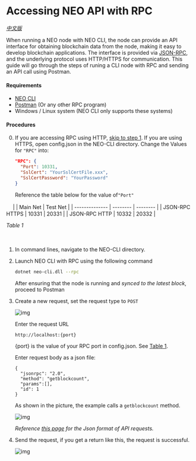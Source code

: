 # Accessing NEO API with RPC
*[中文版](如何成为共识节点Part2%20-%20进行投票.md)*

When running a NEO node with NEO CLI, the node can provide an API interface for obtaining blockchain data from the node, making it easy to develop blockchain applications. The interface is provided via [JSON-RPC](http://wiki.geekdream.com/Specification/json-rpc_2.0.html), and the underlying protocol uses HTTP/HTTPS for communication. This guide will go through the steps of runing a CLI node with RPC and sending an API call using Postman. 

#### Requirements

- [NEO CLI](https://github.com/neo-project/neo-cli/releases)
- [Postman](https://www.getpostman.com/apps) (Or any other RPC program)
- Windows / Linux system (NEO CLI only supports these systems)

#### Procedures

0. If you are accessing RPC using HTTP, <a href="#step1">skip to step 1</a>. If you are using HTTPS, open config.json in the NEO-CLI directory. Change the Values for `"RPC"` into: 

      ```json
      "RPC": {
        "Port": 10331,
        "SslCert": "YourSslCertFile.xxx",
        "SslCertPassword": "YourPassword"
      }
      ```


   Reference the table below for the value of`"Port"` 

<a name="table1">　</a>
   |                | Main Net | Test Net |
   | -------------- | -------- | -------- |
   | JSON-RPC HTTPS | 10331    | 20331    |
   | JSON-RPC HTTP  | 10332    | 20332    |

   *Table 1*


<a name="step1">　</a>
1. In command lines, navigate to the NEO-CLI directory.

2. Launch NEO CLI with RPC using the following command

   ```bash
   dotnet neo-cli.dll --rpc
   ```
   After ensuring that the node is running and *synced to the latest block*, proceed to Postman

3. Create a new request, set the request type to `POST`

   ![img](img/Postman1.png)

   Enter the request URL

   ```
   http://localhost:{port}
   ```

   {port} is the value of your RPC port in config.json. See <a href="#step1">Table 1</a>. 

   Enter request body as a json file: 

   ```
   {
     "jsonrpc": "2.0",
     "method": "getblockcount",
     "params":[],
     "id": 1
   }
   ```

   As shown in the picture, the example calls a `getblockcount` method. 

   ![img](img/Postman2.png)

   *Reference [this page](http://docs.neo.org/en-us/node/cli/apigen.html) for the Json format of API requests.*

4. Send the request, if you get a return like this, the request is successful. 

   ![img](img/Postman3.png)
